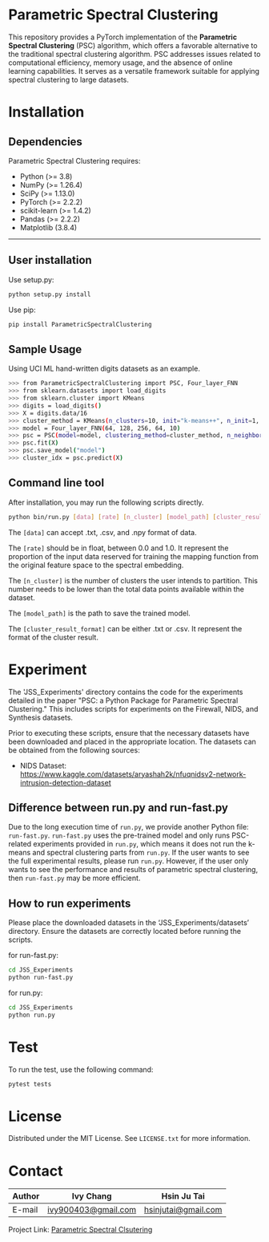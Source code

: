 <!-- Parametric Spectral Clustering -->

# Parametric Spectral Clustering

This repository provides a PyTorch implementation of the **Parametric Spectral Clustering** (PSC) algorithm, which offers a favorable alternative to the traditional spectral clustering algorithm. PSC addresses issues related to computational efficiency, memory usage, and the absence of online learning capabilities. It serves as a versatile framework suitable for applying spectral clustering to large datasets.

<!-- PREREQUISITES -->

# Installation

## Dependencies

Parametric Spectral Clustering requires:

-   Python (>= 3.8)
-   NumPy (>= 1.26.4)
-   SciPy (>= 1.13.0)
-   PyTorch (>= 2.2.2)
-   scikit-learn (>= 1.4.2)
-   Pandas (>= 2.2.2)
-   Matplotlib (3.8.4)

---

<!-- INSTALLATION -->

## User installation

Use setup.py:

```sh
python setup.py install
```

Use pip:

```sh
pip install ParametricSpectralClustering
```

<!-- SAMPLE USAGE -->

## Sample Usage

Using UCI ML hand-written digits datasets as an example.

```sh
>>> from ParametricSpectralClustering import PSC, Four_layer_FNN
>>> from sklearn.datasets import load_digits
>>> from sklearn.cluster import KMeans
>>> digits = load_digits()
>>> X = digits.data/16
>>> cluster_method = KMeans(n_clusters=10, init="k-means++", n_init=1, max_iter=100, algorithm='elkan')
>>> model = Four_layer_FNN(64, 128, 256, 64, 10)
>>> psc = PSC(model=model, clustering_method=cluster_method, n_neighbor=10, sampling_ratio=0, batch_size_data=1797)
>>> psc.fit(X)
>>> psc.save_model("model")
>>> cluster_idx = psc.predict(X)
```

<!-- COMMEND LINE TOOL -->

## Command line tool

After installation, you may run the following scripts directly.

```sh
python bin/run.py [data] [rate] [n_cluster] [model_path] [cluster_result_format]
```

The `[data]` can accept .txt, .csv, and .npy format of data.

The `[rate]` should be in float, between 0.0 and 1.0. It represent the proportion of the input data reserved for training the mapping function from the original feature space to the spectral embedding.

The `[n_cluster]` is the number of clusters the user intends to partition. This number needs to be lower than the total data points available within the dataset.

The `[model_path]` is the path to save the trained model.

The `[cluster_result_format]` can be either .txt or .csv. It represent the format of the cluster result.

<!-- EXPERIMENT-->

# Experiment

The 'JSS_Experiments' directory contains the code for the experiments detailed in the paper "PSC: a Python Package for Parametric Spectral Clustering." This includes scripts for experiments on the Firewall, NIDS, and Synthesis datasets.

Prior to executing these scripts, ensure that the necessary datasets have been downloaded and placed in the appropriate location. The datasets can be obtained from the following sources:

-   NIDS Dataset: https://www.kaggle.com/datasets/aryashah2k/nfuqnidsv2-network-intrusion-detection-dataset

## Difference between run.py and run-fast.py

Due to the long execution time of `run.py`, we provide another Python file: `run-fast.py`.
`run-fast.py` uses the pre-trained model and only runs PSC-related experiments provided in `run.py`, which means it does not run the k-means and spectral clustering parts from `run.py`. If the user wants to see the full experimental results, please run `run.py`. However, if the user only wants to see the performance and results of parametric spectral clustering, then `run-fast.py` may be more efficient.

## How to run experiments

Please place the downloaded datasets in the ‘JSS_Experiments/datasets’ directory. Ensure the datasets are correctly located before running the scripts.

for run-fast.py:

```sh
cd JSS_Experiments
python run-fast.py
```

for run.py:

```sh
cd JSS_Experiments
python run.py
```


<!-- Test -->

# Test

To run the test, use the following command:

```sh
pytest tests
```

<!-- LICENSE -->

# License

Distributed under the MIT License. See `LICENSE.txt` for more information.

<!-- CONTACT -->

# Contact

| Author | Ivy Chang           | Hsin Ju Tai         |
| ------ | ------------------- | ------------------- |
| E-mail | ivy900403@gmail.com | hsinjutai@gmail.com |

Project Link: [Parametric Spectral Clsutering](https://github.com/IvyChang04/PSC_library)

